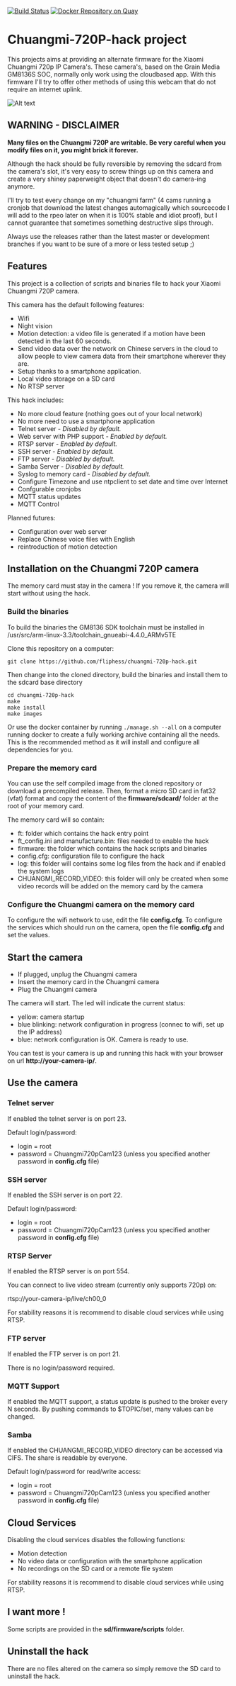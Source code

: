 [![Build Status](https://travis-ci.org/fliphess/chuangmi-720p-hack.svg?branch=master)](https://travis-ci.org/fliphess/chuangmi-720p-hack)
[![Docker Repository on Quay](https://quay.io/repository/fliphess/chuangmi-720p-hack/status "Docker Repository on Quay")](https://quay.io/repository/fliphess/chuangmi-720p-hack)

# Chuangmi-720P-hack project

This projects aims at providing an alternate firmware for the Xiaomi Chuangmi 720p IP Camera's.
These camera's, based on the Grain Media GM8136S SOC, normally only work using the cloudbased app.
With this firmware I'll try to offer other methods of using this webcam that do not require an internet uplink.

![Alt text](chuangmi.jpg?raw=true "Chuangmi 720P camera")


## WARNING - DISCLAIMER

**Many files on the Chuangmi 720P are writable. Be very careful when you modify files on it, you might brick it forever.**

Although the hack should be fully reversible by removing the sdcard from the camera's slot, it's very easy to screw things up on this camera and create a very shiney paperweight object that doesn't do camera-ing anymore.

I'll try to test every change on my "chuangmi farm" (4 cams running a cronjob that download the latest changes automagically which sourcecode I will add to the rpeo later on when it is 100% stable and idiot proof), but I cannot guarantee that sometimes something destructive slips through.

Always use the releases rather than the latest master or development branches if you want to be sure of a more or less tested setup ;)


## Features

This project is a collection of scripts and binaries file to hack your Xiaomi Chuangmi 720P camera.

This camera has the default following features:

* Wifi
* Night vision
* Motion detection: a video file is generated if a motion have been detected in the last 60 seconds.
* Send video data over the network on Chinese servers in the cloud to allow people to view camera data from their smartphone wherever they are.
* Setup thanks to a smartphone application.
* Local video storage on a SD card
* No RTSP server


This hack includes:
* No more cloud feature (nothing goes out of your local network)
* No more need to use a smartphone application
* Telnet server - _Disabled by default._
* Web server with PHP support - _Enabled by default._
* RTSP server - _Enabled by default._
* SSH server - _Enabled by default._
* FTP server - _Disabled by default._
* Samba Server - _Disabled by default._
* Syslog to memory card - _Disabled by default._
* Configure Timezone and use ntpclient to set date and time over Internet
* Confgurable cronjobs
* MQTT status updates
* MQTT Control


Planned futures:
* Configuration over web server
* Replace Chinese voice files with English
* reintroduction of motion detection

## Installation on the Chuangmi 720P camera

The memory card must stay in the camera ! If you remove it, the camera will start without using the hack.

### Build the binaries

To build the binaries the GM8136 SDK toolchain must be installed in /usr/src/arm-linux-3.3/toolchain_gnueabi-4.4.0_ARMv5TE

Clone this repository on a computer:

    git clone https://github.com/fliphess/chuangmi-720p-hack.git


Then change into the cloned directory, build the binaries and install them to the sdcard base directory

    cd chuangmi-720p-hack
    make
    make install
    make images

Or use the docker container by running `./manage.sh --all` on a computer running docker to create a fully working archive containing all the needs.
This is the recommended method as it will install and configure all dependencies for you.


### Prepare the memory card

You can use the self compiled image from the cloned repository or download a precompiled release.
Then, format a micro SD card in fat32 (vfat) format and copy the content of the **firmware/sdcard/** folder at the root of your memory card.

The memory card will so contain:

* ft: folder which contains the hack entry point
* ft_config.ini and manufacture.bin: files needed to enable the hack
* firmware: the folder which contains the hack scripts and binaries
* config.cfg: configuration file to configure the hack
* log: this folder will contains some log files from the hack and if enabled the system logs
* CHUANGMI_RECORD_VIDEO: this folder will only be created when some video records will be added on the memory card by the camera

### Configure the Chuangmi camera on the memory card

To configure the wifi network to use, edit the file **config.cfg**.
To configure the services which should run on the camera, open the file **config.cfg** and set the values.

## Start the camera

* If plugged, unplug the Chuangmi camera
* Insert the memory card in the Chuangmi camera
* Plug the Chuangmi camera

The camera will start. The led will indicate the current status:
* yellow: camera startup
* blue blinking: network configuration in progress (connec to wifi, set up the IP address)
* blue: network configuration is OK. Camera is ready to use.

You can test is your camera is up and running this hack with your browser on url **http://your-camera-ip/**.

## Use the camera

### Telnet server

If enabled the telnet server is on port 23.

Default login/password:
* login = root
* password = Chuangmi720pCam123 (unless you specified another password in **config.cfg** file)

### SSH server

If enabled the SSH server is on port 22.

Default login/password:
* login = root
* password = Chuangmi720pCam123 (unless you specified another password in **config.cfg** file)

### RTSP Server

If enabled the RTSP server is on port 554.

You can connect to live video stream (currently only supports 720p) on:

rtsp://your-camera-ip/live/ch00_0

For stability reasons it is recommend to disable cloud services while using RTSP.

### FTP server

If enabled the FTP server is on port 21.

There is no login/password required.

### MQTT Support

If enabled the MQTT support, a status update is pushed to the broker every N seconds.
By pushing commands to $TOPIC/set, many values can be changed.


### Samba

If enabled the CHUANGMI_RECORD_VIDEO directory can be accessed via CIFS.
The share is readable by everyone.

Default login/password for read/write access:
* login = root
* password = Chuangmi720pCam123 (unless you specified another password in **config.cfg** file)


## Cloud Services

Disabling the cloud services disables the following functions:

* Motion detection
* No video data or configuration with the smartphone application
* No recordings on the SD card or a remote file system

For stability reasons it is recommend to disable cloud services while using RTSP.


## I want more !

Some scripts are provided in the **sd/firmware/scripts** folder.


## Uninstall the hack

There are no files altered on the camera so simply remove the SD card to uninstall the hack.

